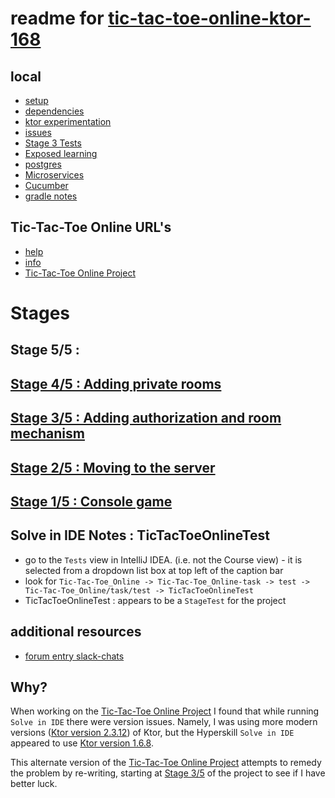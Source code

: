 # readme for [tic-tac-toe-online-ktor-168](https://github.com/javapda/tic-tac-toe-online-ktor-168)

## local
* [setup](docs/setup-project.md)
* [dependencies](docs/project-dependencies.md)
* [ktor experimentation](docs/ktor-experimentation.md)
* [issues](docs/support/issues.md)
* [Stage 3 Tests](docs/support/stage_3_tests.md)
* [Exposed learning](docs/exposed-learning.md)
* [postgres](docs/postgres.md)
* [Microservices](docs/ktor-microservices.md)
* [Cucumber](docs/cucumber.md)
* [gradle notes](docs/gradle-notes.md)

## Tic-Tac-Toe Online URL's
* [help](http://localhost:28852/help)
* [info](http://localhost:28852/info)
* [Tic-Tac-Toe Online Project](https://hyperskill.org/projects/366)

# Stages

## Stage 5/5 :
## [Stage 4/5 : Adding private rooms](docs/stage_4_of_5_adding_private_rooms.md)
## [Stage 3/5 : Adding authorization and room mechanism](docs/stage_3_of_5_adding_authorization_mechanism.md)
## [Stage 2/5 : Moving to the server](docs/stage_2_of_5_moving_to_the_server.md)
## [Stage 1/5 : Console game](docs/stage_1_of_5_console_game.md)



## Solve in IDE Notes : TicTacToeOnlineTest
* go to the `Tests` view in IntelliJ IDEA. (i.e. not the Course view) - it is selected from a dropdown list box at top
left of the caption bar
* look for `Tic-Tac-Toe_Online -> Tic-Tac-Toe_Online-task -> test -> Tic-Tac-Toe_Online/task/test -> TicTacToeOnlineTest`
* TicTacToeOnlineTest : appears to be a `StageTest` for the project

## additional resources
* [forum entry slack-chats](https://slack-chats.kotlinlang.org/t/461392/hi-all-i-am-following-https-ktor-io-docs-testing-html-hocon-)

## Why?
When working on the [Tic-Tac-Toe Online Project](https://hyperskill.org/projects/366)
I found that while running `Solve in IDE` there were version issues. Namely, I was using
more modern versions ([Ktor version 2.3.12](https://ktor.io/docs/welcome.html)) of Ktor, 
but the Hyperskill `Solve in IDE` appeared to use
[Ktor version 1.6.8](https://ktor.io/docs/old/welcome.html).

This alternate version of the [Tic-Tac-Toe Online Project](https://hyperskill.org/projects/366)
attempts to remedy the problem by re-writing, starting at [Stage 3/5](https://hyperskill.org/projects/366/stages/2168/implement) of the project to see if
I have better luck.